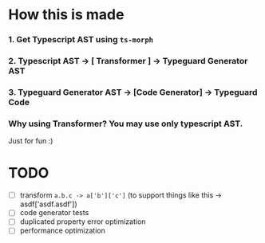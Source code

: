# How this is made

### 1. Get Typescript AST using `ts-morph`

### 2. Typescript AST -> [ Transformer ] -> Typeguard Generator AST

### 3. Typeguard Generator AST -> [Code Generator] -> Typeguard Code

### Why using Transformer? You may use only typescript AST.

Just for fun :)

# TODO

-   [ ] transform `a.b.c -> a['b']['c']` (to support things like this -> asdf['asdf.asdf'])
-   [ ] code generator tests
-   [ ] duplicated property error optimization
-   [ ] performance optimization
